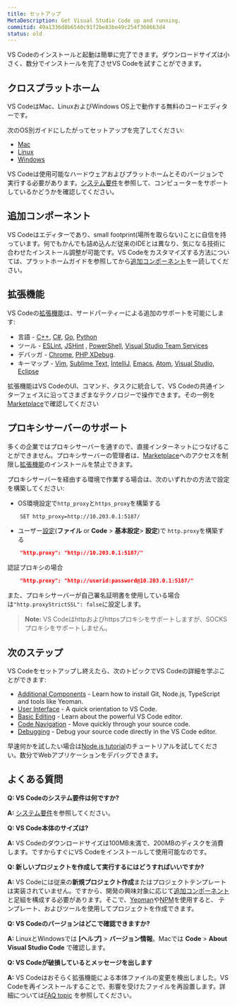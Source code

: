 ```yaml
---
title: セットアップ
MetaDescription: Get Visual Studio Code up and running.
commitid: 49a1336d8b6540c91f2be83be49c254f368663d4
status: old
---
```


VS Codeのインストールと起動は簡単に完了できます。ダウンロードサイズは小さく、数分でインストールを完了させVS Codeを試すことができます。

## クロスプラットホーム

VS CodeはMac、LinuxおよびWindows OS上で動作する無料のコードエディターです。

次のOS別ガイドにしたがってセットアップを完了してください:

* [Mac](/docs/setup/mac.md)
* [Linux](/docs/setup/linux.md)
* [Windows](/docs/setup/windows.md)

VS Codeは使用可能なハードウェアおよびプラットホームとそのバージョンで実行する必要があります。[システム要件](/docs/supporting/requirements.md)を参照して、コンピューターをサポートしているかどうかを確認してください。

## 追加コンポーネント

VS Codeはエディターであり、small footprint(場所を取らない)ことに自信を持っています。何でもかんでも詰め込んだ従来のIDEとは異なり、気になる技術に合わせたインストール調整が可能です。VS Codeをカスタマイズする方法については、プラットホームガイドを参照してから[追加コンポーネント](/docs/setup/additional-components.md)を一読してください。

## 拡張機能

VS Codeの[拡張機能](/docs/userguide/extension-gallery.md)は、サードパーティーによる追加のサポートを可能にします:

* 言語 - [C++](/docs/languages/cpp.md), [C#](/docs/languages/csharp.md), [Go](/docs/languages/go.md), [Python](/docs/languages/python.md)
* ツール - [ESLint](https://marketplace.visualstudio.com/items/dbaeumer.vscode-eslint), [JSHint](https://marketplace.visualstudio.com/items/dbaeumer.jshint) , [PowerShell](https://marketplace.visualstudio.com/items?itemName=ms-vscode.PowerShell), [Visual Studio Team Services](https://marketplace.visualstudio.com/items?itemName=ms-vsts.team)
* デバッガ - [Chrome](https://marketplace.visualstudio.com/items?itemName=msjsdiag.debugger-for-chrome), [PHP XDebug](https://marketplace.visualstudio.com/items?itemName=felixfbecker.php-debug).
* キーマップ - [Vim](https://marketplace.visualstudio.com/items?itemName=vscodevim.vim), [Sublime Text](https://marketplace.visualstudio.com/items?itemName=ms-vscode.sublime-keybindings), [IntelliJ](https://marketplace.visualstudio.com/items?itemName=k--kato.intellij-idea-keybindings), [Emacs](https://marketplace.visualstudio.com/items?itemName=hiro-sun.vscode-emacs), [Atom](https://marketplace.visualstudio.com/items?itemName=ms-vscode.atom-keybindings), [Visual Studio](https://marketplace.visualstudio.com/items?itemName=ms-vscode.vs-keybindings), [Eclipse](https://marketplace.visualstudio.com/items?itemName=alphabotsec.vscode-eclipse-keybindings)

拡張機能はVS CodeのUI、コマンド、タスクに統合して、VS Codeの共通インターフェイスに沿ってさまざまなテクノロジーで操作できます。その一例を[Marketplace](https://marketplace.visualstudio.com/vscode)で確認してください

## プロキシサーバーのサポート

多くの企業ではプロキシサーバーを通すので、直接インターネットにつなげることができません。プロキシサーバーの管理者は、[Marketplace](https://marketplace.visualstudio.com/vscode)へのアクセスを制限し[拡張機能](/docs/userguide/extension-gallery.md)のインストールを禁止できます。

プロキシサーバーを経由する環境で作業する場合は、次のいずれかの方法で設定を構築してください:

* OS環境設定で`http_proxy`と`https_proxy`を構築する

```bash
    SET http_proxy=http://10.203.0.1:5187/
```

* ユーザー[設定](/docs/getstarted/settings.md)(**ファイル** or **Code** > **基本設定**> **設定**)で `http.proxy`を構築する

```json
    "http.proxy": "http://10.203.0.1:5187/"
```

認証プロキシの場合

```json
    "http.proxy": "http://userid:password@10.203.0.1:5187/"
```

また、プロキシサーバーが自己署名証明書を使用している場合は`"http.proxyStrictSSL": false`に設定します。

>**Note:** VS Codeはhttpおよびhttpsプロキシをサポートしますが、SOCKSプロキシをサポートしません。

## 次のステップ

VS Codeをセットアップし終えたら、次のトピックでVS Codeの詳細を学ぶことができます:

* [Additional Components](/docs/setup/additional-components.md) - Learn how to install Git, Node.js, TypeScript and tools like Yeoman.
* [User Interface](/docs/getstarted/userinterface.md) - A quick orientation to VS Code.
* [Basic Editing](/docs/userguide/codebasics.md) - Learn about the powerful VS Code editor.
* [Code Navigation](/docs/userguide/editingevolved.md) - Move quickly through your source code.
* [Debugging](/docs/userguide/debugging.md) - Debug your source code directly in the VS Code editor.

早速何かを試したい場合は[Node.js tutorial](/docs/nodejs/nodejs-tutorial.md)のチュートリアルを試してください。数分でWebアプリケーションをデバッグできます。

## よくある質問

**Q: VS Codeのシステム要件は何ですか?**

**A:** [システム要件](/docs/supporting/requirements.md)を参照してください。

**Q: VS Code本体のサイズは?**

**A:** VS Codeのダウンロードサイズは100MB未満で、200MBのディスクを消費します。ですからすぐにVS Codeをインストールして使用可能なのです。

**Q: 新しいプロジェクトを作成して実行するにはどうすればいいですか?**

**A:** VS Codeには従来の**新規プロジェクト作成**またはプロジェクトテンプレートは実装されていません。ですから、開発の興味対象に応じて[追加コンポーネント](/docs/setup/additional-components.md)と足組を構成する必要があります。そこで、[Yeoman](http://yeoman.io/)や[NPM](https://www.npmjs.com/)を使用すると、 テンプレート、およびツールを使用してプロジェクトを作成できます。

**Q: VS Codeのバージョンはどこで確認できますか?**

**A:** LinuxとWindowsでは **[ヘルプ]** > **バージョン情報**。Macでは **Code** > **About Visual Studio Code** で確認します。

**Q: VS Codeが破損しているとメッセージを出します**

**A:** VS Codeはおそらく拡張機能による本体ファイルの変更を検出しました。VS Codeを再インストールすることで、影響を受けたファイルを再設置します。詳細については[FAQ topic](/docs/supporting/faq.md#installation-appears-to-be-corrupt) を参照してください。
